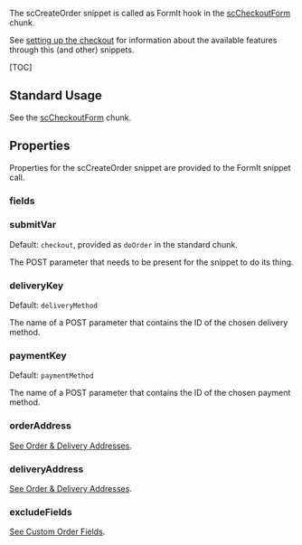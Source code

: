 The scCreateOrder snippet is called as FormIt hook in the [scCheckoutForm](../Chunks/scCheckoutForm) chunk. 

See [setting up the checkout](../Frontend/Checkout) for information about the available features through this (and other) snippets. 

[TOC]

## Standard Usage

See the [scCheckoutForm](../Chunks/scCheckoutForm) chunk. 

## Properties

Properties for the scCreateOrder snippet are provided to the FormIt snippet call. 

### fields

### submitVar

Default: `checkout`, provided as `doOrder` in the standard chunk.

The POST parameter that needs to be present for the snippet to do its thing.

### deliveryKey

Default: `deliveryMethod`

The name of a POST parameter that contains the ID of the chosen delivery method. 

### paymentKey

Default: `paymentMethod`

The name of a POST parameter that contains the ID of the chosen payment method. 

### orderAddress

[See Order & Delivery Addresses](../Frontend/Checkout/Order_and_Delivery_Addresses).

### deliveryAddress

[See Order & Delivery Addresses](../Frontend/Checkout/Order_and_Delivery_Addresses).

### excludeFields

[See Custom Order Fields](../Frontend/Checkout/Custom_Order_Fields).

